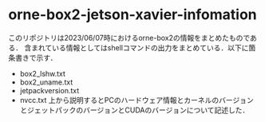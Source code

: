 # orne-box2-jetson-xavier-infomation
このリポジトリは2023/06/07時におけるorne-box2の情報をまとめたものである．
含まれている情報としてはshellコマンドの出力をまとめている．以下に箇条書きで示す．
* box2_lshw.txt
* box2_uname.txt
* jetpackversion.txt
* nvcc.txt
上から説明するとPCのハードウェア情報とカーネルのバージョンとジェットパックのバージョンとCUDAのバージョンについて記述した．
